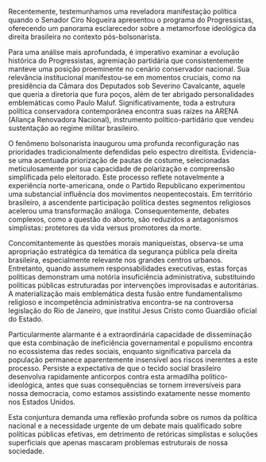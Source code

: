 Recentemente, testemunhamos uma reveladora manifestação política quando o Senador Ciro Nogueira apresentou o programa do Progressistas, oferecendo um panorama esclarecedor sobre a metamorfose ideológica da direita brasileira no contexto pós-bolsonarista.

Para uma análise mais aprofundada, é imperativo examinar a evolução histórica do Progressistas, agremiação partidária que consistentemente manteve uma posição proeminente no cenário conservador nacional. Sua relevância institucional manifestou-se em momentos cruciais, como na presidência da Câmara dos Deputados sob Severino Cavalcante, aquele que queria a diretoria que fura poços, além de ter abrigado personalidades emblemáticas como Paulo Maluf. Significativamente, toda a estrutura política conservadora contemporânea encontra suas raízes na ARENA (Aliança Renovadora Nacional), instrumento político-partidário que vendeu sustentação ao regime militar brasileiro.

O fenômeno bolsonarista inaugurou uma profunda reconfiguração nas prioridades tradicionalmente defendidas pelo espectro direitista. Evidencia-se uma acentuada priorização de pautas de costume, selecionadas meticulosamente por sua capacidade de polarização e compreensão simplificada pelo eleitorado. Este processo reflete notavelmente a experiência norte-americana, onde o Partido Republicano experimentou uma substancial influência dos movimentos neopentecostais. Em território brasileiro, a ascendente participação política destes segmentos religiosos acelerou uma transformação análoga. Consequentemente, debates complexos, como a questão do aborto, são reduzidos a antagonismos simplistas: protetores da vida versus promotores da morte.

Concomitantemente às questões morais maniqueístas, observa-se uma apropriação estratégica da temática da segurança pública pela direita brasileira, especialmente relevante nos grandes centros urbanos. Entretanto, quando assumem responsabilidades executivas, estas forças políticas demonstram uma notória insuficiência administrativa, substituindo políticas públicas estruturadas por intervenções improvisadas e autoritárias. A materialização mais emblemática desta fusão entre fundamentalismo religioso e incompetência administrativa encontra-se na controversa legislação do Rio de Janeiro, que institui Jesus Cristo como Guardião oficial do Estado.

Particularmente alarmante é a extraordinária capacidade de disseminação que esta combinação de ineficiência governamental e populismo encontra no ecossistema das redes sociais, enquanto significativa parcela da população permanece aparentemente insensível aos riscos inerentes a este processo. Persiste a expectativa de que o tecido social brasileiro desenvolva rapidamente anticorpos contra esta armadilha político-ideológica, antes que suas consequências se tornem irreversíveis para nossa democracia, como estamos assistindo exatamente nesse momento nos Estados Unidos.

Esta conjuntura demanda uma reflexão profunda sobre os rumos da política nacional e a necessidade urgente de um debate mais qualificado sobre políticas públicas efetivas, em detrimento de retóricas simplistas e soluções superficiais que apenas mascaram problemas estruturais de nossa sociedade.
